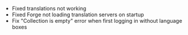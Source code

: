 - Fixed translations not working
- Fixed Forge not loading translation servers on startup
- Fix "Collection is empty" error when first logging in without language boxes